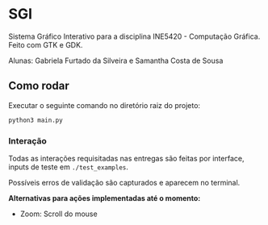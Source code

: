 # SGI

Sistema Gráfico Interativo para a disciplina INE5420 - Computação Gráfica.
Feito com GTK e GDK.

Alunas: Gabriela Furtado da Silveira e Samantha Costa de Sousa

## Como rodar

Executar o seguinte comando no diretório raiz do projeto:

```bash
python3 main.py
```

### Interação

Todas as interações requisitadas nas entregas são feitas por interface, inputs de teste em `./test_examples`.

Possíveis erros de validação são capturados e aparecem no terminal.

**Alternativas para ações implementadas até o momento:**

- Zoom: Scroll do mouse
